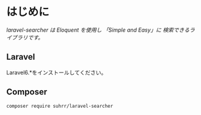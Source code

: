 # はじめに

_laravel-searcher は Eloquent を使用し 「Simple and Easy」に 検索できるライブラリです。_

## Laravel

Laravel6.\*をインストールしてください。

## Composer

```
composer require suhrr/laravel-searcher
```
